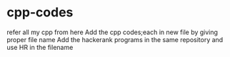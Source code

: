 # cpp-codes
refer all my cpp from here
Add the cpp codes;each in new file by giving proper file name
Add the hackerank programs in the same repository and use HR in the filename

